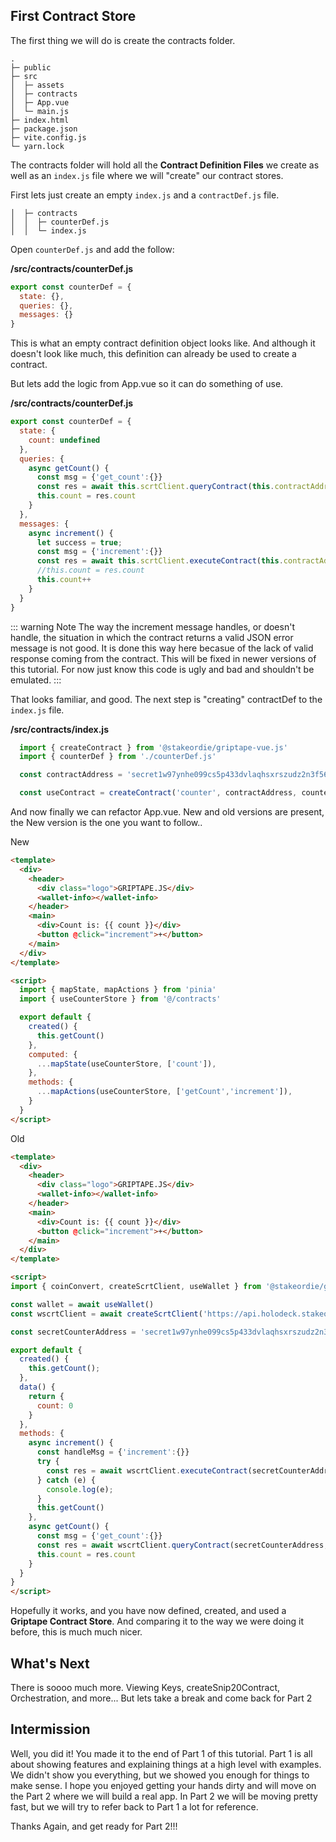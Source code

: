 ## First Contract Store

The first thing we will do is create the contracts folder.

```{5}
.
├─ public
├─ src
│  ├─ assets
│  ├─ contracts
│  ├─ App.vue
│  └─ main.js
├─ index.html
├─ package.json
├─ vite.config.js
└─ yarn.lock
```

The contracts folder will hold all the **Contract Definition Files** we create as well as an `index.js` file where we will "create" our contract stores.

First lets just create an empty `index.js` and a `contractDef.js` file. 

```{2-3}
│  ├─ contracts
│  │  ├─ counterDef.js
│  │  └─ index.js
```

Open `counterDef.js` and add the follow:

**/src/contracts/counterDef.js**
```javascript
export const counterDef = {
  state: {},
  queries: {},
  messages: {}
}
```

This is what an empty contract definition object looks like. And although it doesn't look like much, this definition can already be used to create a contract. 

But lets add the logic from App.vue so it can do something of use.

**/src/contracts/counterDef.js**
```javascript
export const counterDef = {
  state: {
    count: undefined
  },
  queries: {
    async getCount() {
      const msg = {'get_count':{}}
      const res = await this.scrtClient.queryContract(this.contractAddress, msg)
      this.count = res.count
    }
  },
  messages: {
    async increment() {
      let success = true;
      const msg = {'increment':{}}
      const res = await this.scrtClient.executeContract(this.contractAddress, msg)
      //this.count = res.count
      this.count++
    } 
  }
}
```

::: warning Note
  The way the increment message handles, or doesn't handle, the situation in which the contract returns a valid JSON error message is not good. It is done this way here becasue of the lack of valid response coming from the contract. This will be fixed in newer versions of this tutorial. For now just know this code is ugly and bad and shouldn't be emulated.
:::

That looks familiar, and good. The next step is "creating" contractDef to the `index.js` file.

**/src/contracts/index.js**
```javascript
  import { createContract } from '@stakeordie/griptape-vue.js'
  import { counterDef } from './counterDef.js'

  const contractAddress = 'secret1w97ynhe099cs5p433dvlaqhsxrszudz2n3f56h'

  const useContract = createContract('counter', contractAddress, counterDef)
```

And now finally we can refactor App.vue. New and old versions are present, the New version is the one you want to follow.. 

New
```html
<template>
  <div>
    <header>
      <div class="logo">GRIPTAPE.JS</div>
      <wallet-info></wallet-info>
    </header>
    <main>
      <div>Count is: {{ count }}</div>
      <button @click="increment">+</button>
    </main>
  </div>
</template>

<script>
  import { mapState, mapActions } from 'pinia'
  import { useCounterStore } from '@/contracts'

  export default {
    created() {
      this.getCount()
    },
    computed: {
      ...mapState(useCounterStore, ['count']),
    },
    methods: {
      ...mapActions(useCounterStore, ['getCount','increment']),
    }
  }
</script>
```

Old
```html
<template>
  <div>
    <header>
      <div class="logo">GRIPTAPE.JS</div>
      <wallet-info></wallet-info>
    </header>
    <main>
      <div>Count is: {{ count }}</div>
      <button @click="increment">+</button>
    </main>
  </div>
</template>

<script>
import { coinConvert, createScrtClient, useWallet } from '@stakeordie/griptape.js'

const wallet = await useWallet()
const wscrtClient = await createScrtClient('https://api.holodeck.stakeordie.com', wallet)

const secretCounterAddress = 'secret1w97ynhe099cs5p433dvlaqhsxrszudz2n3f56h'

export default {
  created() {
    this.getCount();
  },
  data() {
    return {
      count: 0
    }
  },
  methods: {
    async increment() {
      const handleMsg = {'increment':{}}
      try {
        const res = await wscrtClient.executeContract(secretCounterAddress, handleMsg)
      } catch (e) {
        console.log(e);
      }
      this.getCount()
    },
    async getCount() {
      const msg = {'get_count':{}}
      const res = await wscrtClient.queryContract(secretCounterAddress, msg)
      this.count = res.count
    }
  }
}
</script>
```

Hopefully it works, and you have now defined, created, and used a **Griptape Contract Store**. And comparing it to the way we were doing it before, this is much much nicer.

## What's Next

There is soooo much more. Viewing Keys, createSnip20Contract, Orchestration, and more... But lets take a break and come back for Part 2

## Intermission

Well, you did it! You made it to the end of Part 1 of this tutorial. Part 1 is all about showing features and explaining things at a high level with examples. We didn't show you everything, but we showed you enough for things to make sense. I hope you enjoyed getting your hands dirty and will move on the Part 2 where we will build a real app. In Part 2 we will be moving pretty fast, but we will try to refer back to Part 1 a lot for reference.

Thanks Again, and get ready for Part 2!!!